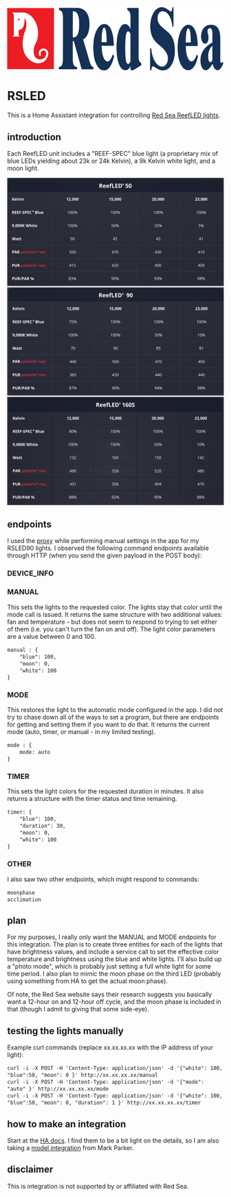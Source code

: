 <img src="img/logo.png">

# RSLED
This is a Home Assistant integration for controlling [Red Sea ReefLED lights](https://g1.redseafish.com/hardware/lighting/).

## introduction
Each ReefLED unit includes a "REEF-SPEC" blue light (a proprietary mix of blue LEDs yielding about 23k or 24k Kelvin), a 9k Kelvin white light, and a moon light.

<img src="img/ReefLED50.png">
<img src="img/ReefLED90.png">
<img src="img/ReefLED160.png">

## endpoints
I used the [proxy](proxy) while performing manual settings in the app for my RSLED90 lights. I observed the following command endpoints available through HTTP (when you send the given payload in the POST body):
### DEVICE_INFO


### MANUAL
This sets the lights to the requested color. The lights stay that color until the mode call is issued. It returns the same structure with two additional values: fan and temperature - but does not seem to respond to trying to set either of them (i.e. you can't turn the fan on and off). The light color parameters are a value between 0 and 100.
```
manual : {
    "blue": 100,
    "moon": 0,
    "white": 100
}
```

### MODE
This restores the light to the automatic mode configured in the app. I did not try to chase down all of the ways to set a program, but there are endpoints for getting and setting them if you want to do that. It returns the current mode (auto, timer, or manual - in my limited testing).
```
mode : {
    mode: auto
}
```

### TIMER
This sets the light colors for the requested duration in minutes. It also returns a structure with the timer status and time remaining.
```
timer: {
    "blue": 100,
    "duration": 30,
    "moon": 0,
    "white": 100
}
```

### OTHER
I also saw two other endpoints, which might respond to commands:
```
moonphase
acclimation
```

## plan
For my purposes, I really only want the MANUAL and MODE endpoints for this integration. The plan is to create three entities for each of the lights that have brightness values, and include a service call to set the effective color temperature and brightness using the blue and white lights. I'll also build up a "photo mode", which is probably just setting a full white light for some time period. I also plan to mimic the moon phase on the third LED (probably using something from HA to get the actual moon phase).

Of note, the Red Sea website says their research suggests you basically want a 12-hour on and 12-hour off cycle, and the moon phase is included in that (though I admit to giving that some side-eye).

## testing the lights manually

Example curl commands (replace xx.xx.xx.xx with the IP address of your light):

```
curl -i -X POST -H 'Content-Type: application/json' -d '{"white": 100, "blue":50, "moon": 0 }' http://xx.xx.xx.xx/manual
curl -i -X POST -H 'Content-Type: application/json' -d '{"mode": "auto" }' http://xx.xx.xx.xx/mode
curl -i -X POST -H 'Content-Type: application/json' -d '{"white": 100, "blue":50, "moon": 0, "duration": 1 }' http://xx.xx.xx.xx/timer
```

## how to make an integration
Start at the [HA docs](https://developers.home-assistant.io/docs/creating_component_index/). I find them to be a bit light on the details, so I am also taking a [model integration](https://github.com/msp1974/HAIntegrationExamples) from Mark Parker.

## disclaimer
This is integration is not supported by or affiliated with Red Sea.
